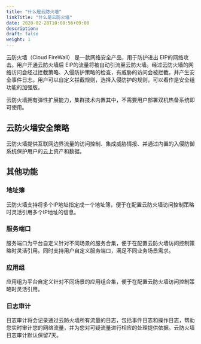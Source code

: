 ```yaml
---
title: "什么是云防火墙"
linkTitle: "什么是云防火墙"
date: 2020-02-28T10:08:56+09:00
description:
draft: false
weight: 1
---
```



云防火墙（Cloud FireWall） 是一款网络安全产品，用于防护进出 EIP的网络攻击。用户开通云防火墙后 EIP的流量将被自动引流至云防火墙。经过云防火墙的网络访问会经过拦截策略、入侵防护策略的检查，有威胁的访问会被拦截，并产生安全事件日志。用户可以自定义拦截规则，选择入侵防护的规则，可以看作是安全组功能的加强版。

云防火墙拥有弹性扩展能力，集群技术内置其中，不需要用户部署双机热备系统即可使用。

## 云防火墙安全策略

云防火墙提供互联网边界流量的访问控制、集成威胁情报、并通过内置的入侵防御系统保护用户的云上资产和数据。


## 其他功能

### 地址簿

云防火墙支持将多个IP地址指定成一个地址簿，便于在配置云防火墙访问控制策略时灵活引用多个IP地址的信息。

### 服务端口

服务端口为平台自定义针对不同场景的服务合集，便于在配置云防火墙访问控制策略时灵活引用。同时支持用户自定义服务端口，满足不同业务场景需求。

### 应用组

应用组为平台自定义针对不同场景的应用组合集，便于在配置云防火墙访问控制策略时灵活引用。

### 日志审计

日志审计将会记录通过云防火墙所有流量的日志，包括事件日志和操作日志，帮助您实时审计您的网络流量，并为您对可疑流量进行相应的处理提供依据。云防火墙日志审计默认保留7天。


